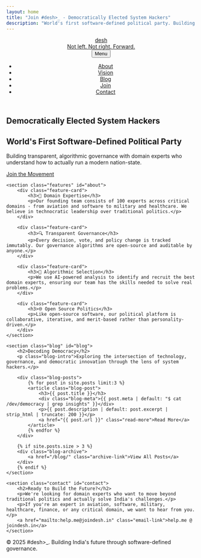 ```yaml
---
layout: home
title: "Join #desh>_ - Democratically Elected System Hackers"
description: "World's first software-defined political party. Building transparent, algorithmic governance with domain experts for India's future."
---
```


<header>
    <nav class="container">
        <a href="/" class="brand">
            <div class="logo">desh</div>
            <div class="tagline-header">Not left. Not right. Forward.</div>
        </a>
        <button class="mobile-menu-toggle" id="mobile-menu-toggle">Menu</button>
        <ul class="nav-links" id="nav-links">
            <li><a href="/about/">About</a></li>
            <li><a href="/vision/">Vision</a></li>
            <li><a href="#blog">Blog</a></li>
            <li><a href="/join/">Join</a></li>
            <li><a href="#contact">Contact</a></li>
        </ul>
    </nav>
</header>

<main class="container">
    <section class="hero">
        <h1>Democratically Elected System Hackers</h1>
        <h2>World's First Software-Defined Political Party</h2>
        <p>Building transparent, algorithmic governance with domain experts who understand how to actually run a modern nation-state.</p>
        <a href="/join/" class="cta-button">Join the Movement</a>
    </section>

    <section class="features" id="about">
        <div class="feature-card">
            <h3>🔬 Domain Expertise</h3>
            <p>Our founding team consists of 100 experts across critical domains - from aviation and software to military and healthcare. We believe in technocratic leadership over traditional politics.</p>
        </div>

        <div class="feature-card">
            <h3>🔍 Transparent Governance</h3>
            <p>Every decision, vote, and policy change is tracked immutably. Our governance algorithms are open-source and auditable by anyone.</p>
        </div>

        <div class="feature-card">
            <h3>🤖 Algorithmic Selection</h3>
            <p>We use AI-powered analysis to identify and recruit the best domain experts, ensuring our team has the skills needed to solve real problems.</p>
        </div>

        <div class="feature-card">
            <h3>🌐 Open Source Politics</h3>
            <p>Like open-source software, our political platform is collaborative, iterative, and merit-based rather than personality-driven.</p>
        </div>
    </section>

    <section class="blog" id="blog">
        <h2>Decoding Democracy</h2>
        <p class="blog-intro">Exploring the intersection of technology, governance, and democratic innovation through the lens of system hackers.</p>
        
        <div class="blog-posts">
            {% for post in site.posts limit:3 %}
            <article class="blog-post">
                <h3>{{ post.title }}</h3>
                <div class="blog-meta">{{ post.meta | default: "$ cat /dev/democracy | grep insights" }}</div>
                <p>{{ post.description | default: post.excerpt | strip_html | truncate: 200 }}</p>
                <a href="{{ post.url }}" class="read-more">Read More</a>
            </article>
            {% endfor %}
        </div>
        
        {% if site.posts.size > 3 %}
        <div class="blog-archive">
            <a href="/blog/" class="archive-link">View All Posts</a>
        </div>
        {% endif %}
    </section>

    <section class="contact" id="contact">
        <h2>Ready to Build the Future?</h2>
        <p>We're looking for domain experts who want to move beyond traditional politics and actually solve India's challenges.</p>
        <p>If you're an expert in aviation, software, military, healthcare, finance, or any critical domain, we want to hear from you.</p>
        <a href="mailto:help.me@joindesh.in" class="email-link">help.me @ joindesh.in</a>
    </section>
</main>

<footer class="container">
    <p>&copy; 2025 #desh>_. Building India's future through software-defined governance.</p>
</footer>

<script>
    // Smooth scrolling for navigation links
    document.querySelectorAll('a[href^="#"]').forEach(anchor => {
        anchor.addEventListener('click', function (e) {
            e.preventDefault();
            document.querySelector(this.getAttribute('href')).scrollIntoView({
                behavior: 'smooth'
            });

            // Close mobile menu after clicking a link
            const navLinks = document.getElementById('nav-links');
            navLinks.classList.remove('active');
        });
    });

    // Mobile menu toggle functionality
    const mobileMenuToggle = document.getElementById('mobile-menu-toggle');
    const navLinks = document.getElementById('nav-links');

    mobileMenuToggle.addEventListener('click', function () {
        navLinks.classList.toggle('active');

        // Update button text
        if (navLinks.classList.contains('active')) {
            this.textContent = 'Close';
        } else {
            this.textContent = 'Menu';
        }
    });

    // Close mobile menu when clicking outside
    document.addEventListener('click', function (e) {
        if (!e.target.closest('nav') && navLinks.classList.contains('active')) {
            navLinks.classList.remove('active');
            mobileMenuToggle.textContent = 'Menu';
        }
    });
</script>